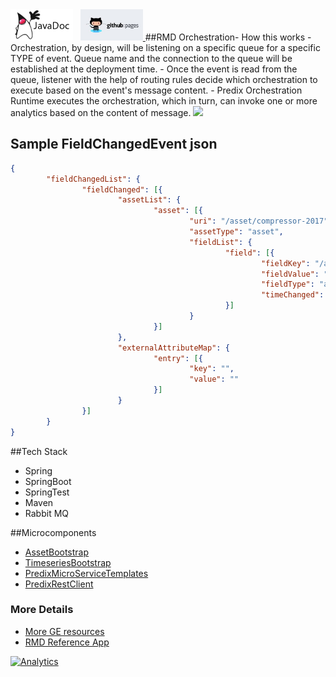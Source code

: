 <a href="http://predixdev.github.io/rmd-orchestration/javadocs/index.html" target="_blank" >
	<img height="50px" width="100px" src="images/javadoc.png" alt="view javadoc"></a>
&nbsp;
<a href="http://predixdev.github.io/rmd-orchestration" target="_blank">
	<img height="50px" width="100px" src="images/pages.jpg" alt="view github pages">
</a>
##RMD Orchestration- How this works
- Orchestration, by design, will be listening on a specific queue for a specific TYPE of event. Queue name and the connection to the queue will be established at the deployment time.
- Once the event is read from the queue, listener with the help of routing rules decide which orchestration to execute based on the event's message content. 
- Predix Orchestration Runtime executes the orchestration, which in turn, can invoke one or more analytics based on the content of message.

<img src='https://github.com/predixdev/predix-rmd-ref-app/raw/master/images/RefApp-AnalyticsFlow.png' >

## Sample FieldChangedEvent json
```json
{
        "fieldChangedList": {
                "fieldChanged": [{
                        "assetList": {
                                "asset": [{
                                        "uri": "/asset/compressor-2017",
                                        "assetType": "asset",
                                        "fieldList": {
                                                "field": [{
                                                        "fieldKey": "/asset/assetTag/crank-frame-dischargepressure",
                                                        "fieldValue": "",
                                                        "fieldType": "assetTag",
                                                        "timeChanged": "2012-09-11T07:16:13.000Z"
                                                }]
                                        }
                                }]
                        },
                        "externalAttributeMap": {
                                "entry": [{
                                        "key": "",
                                        "value": ""
                                }]
                        }
                }]
        }
}
```
##Tech Stack
- Spring
- SpringBoot
- SpringTest
- Maven
- Rabbit MQ

##Microcomponents
- [AssetBootstrap](https://github.com/predixdev/asset-bootstrap)
- [TimeseriesBootstrap](https://github.com/predixdev/timeseries-bootstrap)
- [PredixMicroServiceTemplates](https://github.com/PredixDev/predix-microservice-templates)
- [PredixRestClient](https://github.com/predixdev/predix-rest-client)

### More Details
* [More GE resources](http://github.com/predixdev/predix-rmd-ref-app/docs/resources.md)
* [RMD Reference App](http://github.com/predixdev/predix-rmd-ref-app)

[![Analytics](https://ga-beacon.appspot.com/UA-82773213-1/rmd-orchestration/readme?pixel)](https://github.com/PredixDev)
